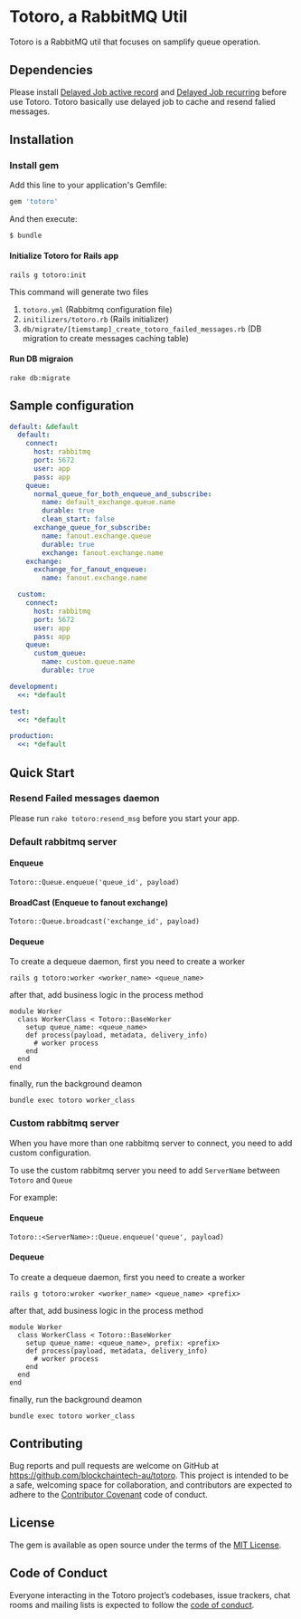 # Totoro, a RabbitMQ Util

Totoro is a RabbitMQ util that focuses on samplify queue operation. 
## Dependencies
Please install [Delayed Job active record](https://rubygems.org/gems/delayed_job_active_record) and [Delayed Job recurring](https://rubygems.org/gems/delayed_job_recurring) before use Totoro.
Totoro basically use delayed job to cache and resend falied messages.
## Installation

### Install gem
Add this line to your application's Gemfile:

```ruby
gem 'totoro'
```

And then execute:

    $ bundle

#### Initialize Totoro for Rails app
```
rails g totoro:init
```

This command will generate two files

1. `totoro.yml` (Rabbitmq configuration file)
2. `initilizers/totoro.rb` (Rails initializer)
3. `db/migrate/[tiemstamp]_create_totoro_failed_messages.rb` (DB migration to create messages caching table)

#### Run DB migraion
`rake db:migrate`

## Sample configuration

```yaml
default: &default
  default:
    connect:
      host: rabbitmq
      port: 5672
      user: app
      pass: app
    queue:
      normal_queue_for_both_enqueue_and_subscribe:
        name: default_exchange.queue.name
        durable: true
        clean_start: false
      exchange_queue_for_subscribe:
        name: fanout.exchange.queue
        durable: true
        exchange: fanout.exchange.name
    exchange:
      exchange_for_fanout_enqueue:
        name: fanout.exchange.name

  custom:
    connect:
      host: rabbitmq
      port: 5672
      user: app
      pass: app
    queue:
      custom_queue:
        name: custom.queue.name
        durable: true

development:
  <<: *default

test:
  <<: *default

production:
  <<: *default

```
## Quick Start

### Resend Failed messages daemon

Please run `rake totoro:resend_msg` before you start your app.

### Default rabbitmq server

#### Enqueue

```
Totoro::Queue.enqueue('queue_id', payload)
```

#### BroadCast (Enqueue to fanout exchange)

```
Totoro::Queue.broadcast('exchange_id', payload)
```

#### Dequeue
To create a dequeue daemon, first you need to create a worker
```
rails g totoro:worker <worker_name> <queue_name>
```
after that, add business logic in the process method
```
module Worker
  class WorkerClass < Totoro::BaseWorker
    setup queue_name: <queue_name>
    def process(payload, metadata, delivery_info)
      # worker process
    end
  end
end
```
finally, run the background deamon
```
bundle exec totoro worker_class
```

### Custom rabbitmq server

When you have more than one rabbitmq server to connect, you need to add custom configuration.

To use the custom rabbitmq server you need to add `ServerName` between `Totoro` and `Queue`

For example:

#### Enqueue

```
Totoro::<ServerName>::Queue.enqueue('queue', payload)
```

#### Dequeue
To create a dequeue daemon, first you need to create a worker
```
rails g totoro:wroker <worker_name> <queue_name> <prefix>
```
after that, add business logic in the process method
```
module Worker
  class WorkerClass < Totoro::BaseWorker
    setup queue_name: <queue_name>, prefix: <prefix>
    def process(payload, metadata, delivery_info)
      # worker process
    end
  end
end
```
finally, run the background deamon
```
bundle exec totoro worker_class
```

## Contributing

Bug reports and pull requests are welcome on GitHub at https://github.com/blockchaintech-au/totoro. This project is intended to be a safe, welcoming space for collaboration, and contributors are expected to adhere to the [Contributor Covenant](http://contributor-covenant.org) code of conduct.

## License

The gem is available as open source under the terms of the [MIT License](https://opensource.org/licenses/MIT).

## Code of Conduct

Everyone interacting in the Totoro project’s codebases, issue trackers, chat rooms and mailing lists is expected to follow the [code of conduct](https://github.com/[USERNAME]/totoro/blob/master/CODE_OF_CONDUCT.md).
